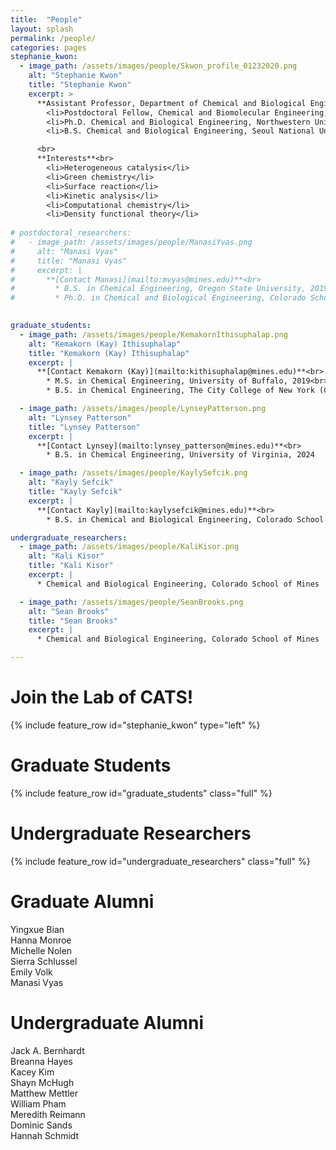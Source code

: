 ```yaml
---
title:  "People"
layout: splash
permalink: /people/
categories: pages
stephanie_kwon:
  - image_path: /assets/images/people/Skwon_profile_01232020.png
    alt: "Stephanie Kwon"
    title: "Stephanie Kwon"
    excerpt: >
      **Assistant Professor, Department of Chemical and Biological Engineering**<br>
        <li>Postdoctoral Fellow, Chemical and Biomolecular Engineering, UC Berkeley, 2015 - 2019</li>
        <li>Ph.D. Chemical and Biological Engineering, Northwestern University, 2015</li>
        <li>B.S. Chemical and Biological Engineering, Seoul National University, 2010</li>

      <br>
      **Interests**<br>
        <li>Heterogeneous catalysis</li>
        <li>Green chemistry</li>
        <li>Surface reaction</li>
        <li>Kinetic analysis</li>
        <li>Computational chemistry</li>
        <li>Density functional theory</li>
    
# postdoctoral_researchers:
#   - image_path: /assets/images/people/ManasiYvas.png
#     alt: "Manasi Vyas"
#     title: "Manasi Vyas"
#     excerpt: |
#       **[Contact Manasi](mailto:mvyas@mines.edu)**<br>
#         * B.S. in Chemical Engineering, Oregon State University, 2019
#         * Ph.D. in Chemical and Biological Engineering, Colorado School of Mines, 2025

    
graduate_students:
  - image_path: /assets/images/people/KemakornIthisuphalap.png
    alt: "Kemakorn (Kay) Ithisuphalap"
    title: "Kemakorn (Kay) Ithisuphalap"
    excerpt: |
      **[Contact Kemakorn (Kay)](mailto:kithisuphalap@mines.edu)**<br>
        * M.S. in Chemical Engineering, University of Buffalo, 2019<br>
        * B.S. in Chemical Engineering, The City College of New York (CCNY), 2015

  - image_path: /assets/images/people/LynseyPatterson.png
    alt: "Lynsey Patterson"
    title: "Lynsey Patterson"
    excerpt: |
      **[Contact Lynsey](mailto:lynsey_patterson@mines.edu)**<br>
        * B.S. in Chemical Engineering, University of Virginia, 2024

  - image_path: /assets/images/people/KaylySefcik.png
    alt: "Kayly Sefcik"
    title: "Kayly Sefcik"
    excerpt: |
      **[Contact Kayly](mailto:kaylysefcik@mines.edu)**<br>
        * B.S. in Chemical and Biological Engineering, Colorado School of Mines, 2024

undergraduate_researchers:                
  - image_path: /assets/images/people/KaliKisor.png
    alt: "Kali Kisor"
    title: "Kali Kisor"
    excerpt: |
      * Chemical and Biological Engineering, Colorado School of Mines

  - image_path: /assets/images/people/SeanBrooks.png
    alt: "Sean Brooks"
    title: "Sean Brooks"
    excerpt: |
      * Chemical and Biological Engineering, Colorado School of Mines

---
```

<p></p>

Join the Lab of CATS!
====================

{% include feature_row id="stephanie_kwon" type="left" %}

<!-- Post-doctoral Researchers
===============

{% include feature_row id="postdoctoral_researchers" class="full" %} -->

Graduate Students
===============

{% include feature_row id="graduate_students" class="full" %}

Undergraduate Researchers
===============

{% include feature_row id="undergraduate_researchers" class="full" %}

Graduate Alumni
===============
Yingxue Bian   
Hanna Monroe     
Michelle Nolen    
Sierra Schlussel   
Emily Volk    
Manasi Vyas     

Undergraduate Alumni
===============
Jack A. Bernhardt   
Breanna Hayes  
Kacey Kim  
Shayn McHugh    
Matthew Mettler  
William Pham  
Meredith Reimann   
Dominic Sands    
Hannah Schmidt       
